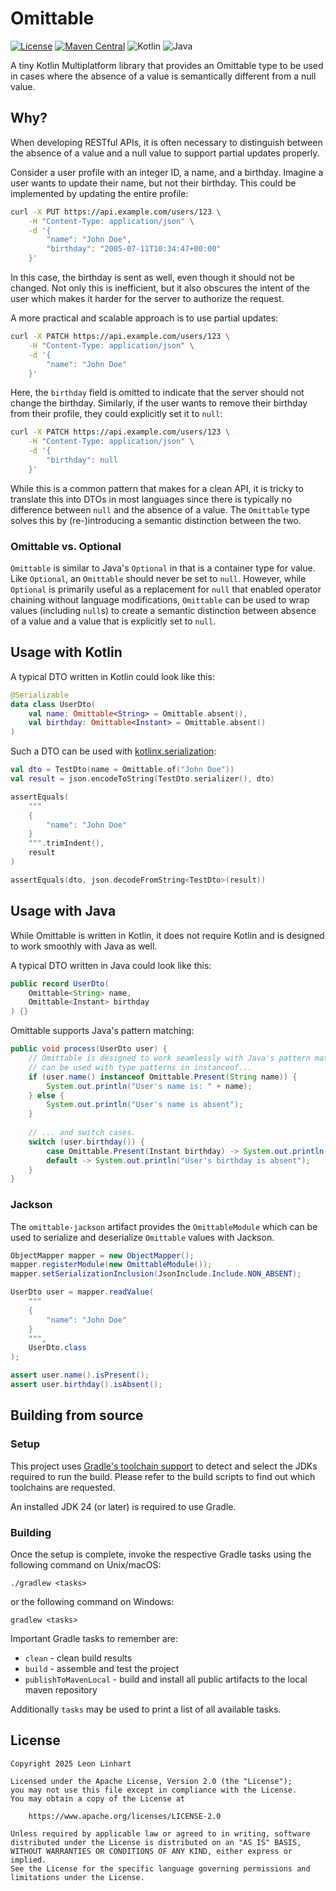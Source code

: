 # Omittable

[![License](https://img.shields.io/badge/license-Apache%202.0-yellowgreen.svg?style=for-the-badge&label=License)](https://github.com/Osmerion/Omittable/blob/master/LICENSE)
[![Maven Central](https://img.shields.io/maven-central/v/com.osmerion.omittable/omittable.svg?style=for-the-badge&label=Maven%20Central)](https://maven-badges.herokuapp.com/maven-central/com.osmerion.omittable/omittable)
![Kotlin](https://img.shields.io/badge/Kotlin-2%2E2-green.svg?style=for-the-badge&color=a97bff&logo=Kotlin)
![Java](https://img.shields.io/badge/Java-17-green.svg?style=for-the-badge&color=b07219&logo=Java)

A tiny Kotlin Multiplatform library that provides an Omittable type to be used
in cases where the absence of a value is semantically different from a null
value.


## Why?

When developing RESTful APIs, it is often necessary to distinguish between the
absence of a value and a null value to support partial updates properly.

Consider a user profile with an integer ID, a name, and a birthday. Imagine a
user wants to update their name, but not their birthday. This could be
implemented by updating the entire profile:

```sh
curl -X PUT https://api.example.com/users/123 \
    -H "Content-Type: application/json" \
    -d '{
        "name": "John Doe",
        "birthday": "2005-07-11T10:34:47+00:00"
    }'
```

In this case, the birthday is sent as well, even though it should not be
changed. Not only this is inefficient, but it also obscures the intent of the
user which makes it harder for the server to authorize the request.

A more practical and scalable approach is to use partial updates:

```sh
curl -X PATCH https://api.example.com/users/123 \
    -H "Content-Type: application/json" \
    -d '{
        "name": "John Doe"
    }'
```

Here, the `birthday` field is omitted to indicate that the server should not
change the birthday. Similarly, if the user wants to remove their birthday from
their profile, they could explicitly set it to `null`:

```sh
curl -X PATCH https://api.example.com/users/123 \
    -H "Content-Type: application/json" \
    -d '{
        "birthday": null
    }'
```

While this is a common pattern that makes for a clean API, it is tricky to
translate this into DTOs in most languages since there is typically no
difference between `null` and the absence of a value. The `Omittable` type
solves this by (re-)introducing a semantic distinction between the two.


### Omittable vs. Optional

`Omittable` is similar to Java's `Optional` in that is a container type for
value. Like `Optional`, an `Omittable` should never be set to `null`. However,
while `Optional` is primarily useful as a replacement for `null` that enabled
operator chaining without language modifications, `Omittable` can be used to
wrap values (including `null`s) to create a semantic distinction between absence
of a value and a value that is explicitly set to `null`.


## Usage with Kotlin

A typical DTO written in Kotlin could look like this:

```kotlin
@Serializable
data class UserDto(
    val name: Omittable<String> = Omittable.absent(),
    val birthday: Omittable<Instant> = Omittable.absent()
)
```

Such a DTO can be used with [kotlinx.serialization](https://github.com/Kotlin/kotlinx.serialization):

```kotlin
val dto = TestDto(name = Omittable.of("John Doe"))
val result = json.encodeToString(TestDto.serializer(), dto)

assertEquals(
    """
    {
        "name": "John Doe"
    }
    """.trimIndent(),
    result
)

assertEquals(dto, json.decodeFromString<TestDto>(result))
```


## Usage with Java

While Omittable is written in Kotlin, it does not require Kotlin and is designed
to work smoothly with Java as well.

A typical DTO written in Java could look like this:

```java
public record UserDto(
    Omittable<String> name,
    Omittable<Instant> birthday
) {}
```

Omittable supports Java's pattern matching:

```java
public void process(UserDto user) {
    // Omittable is designed to work seamlessly with Java's pattern matching and
    // can be used with type patterns in instanceof...
    if (user.name() instanceof Omittable.Present(String name)) {
        System.out.println("User's name is: " + name);
    } else {
        System.out.println("User's name is absent");
    }
    
    // ... and switch cases.
    switch (user.birthday()) {
        case Omittable.Present(Instant birthday) -> System.out.println("User's birthday is: " + birthday);
        default -> System.out.println("User's birthday is absent");
    }
}
```


### Jackson

The `omittable-jackson` artifact provides the `OmittableModule` which can be
used to serialize and deserialize `Omittable` values with Jackson.

```java
ObjectMapper mapper = new ObjectMapper();
mapper.registerModule(new OmittableModule());
mapper.setSerializationInclusion(JsonInclude.Include.NON_ABSENT);

UserDto user = mapper.readValue(
    """
    {
        "name": "John Doe"
    }
    """,
    UserDto.class
);

assert user.name().isPresent();
assert user.birthday().isAbsent();
```


## Building from source

### Setup

This project uses [Gradle's toolchain support](https://docs.gradle.org/current/userguide/toolchains.html)
to detect and select the JDKs required to run the build. Please refer to the
build scripts to find out which toolchains are requested.

An installed JDK 24 (or later) is required to use Gradle.

### Building

Once the setup is complete, invoke the respective Gradle tasks using the
following command on Unix/macOS:

    ./gradlew <tasks>

or the following command on Windows:

    gradlew <tasks>

Important Gradle tasks to remember are:
- `clean`                   - clean build results
- `build`                   - assemble and test the project
- `publishToMavenLocal`     - build and install all public artifacts to the
                              local maven repository

Additionally `tasks` may be used to print a list of all available tasks.


## License

```
Copyright 2025 Leon Linhart

Licensed under the Apache License, Version 2.0 (the "License");
you may not use this file except in compliance with the License.
You may obtain a copy of the License at

    https://www.apache.org/licenses/LICENSE-2.0

Unless required by applicable law or agreed to in writing, software
distributed under the License is distributed on an "AS IS" BASIS,
WITHOUT WARRANTIES OR CONDITIONS OF ANY KIND, either express or implied.
See the License for the specific language governing permissions and
limitations under the License.
```
